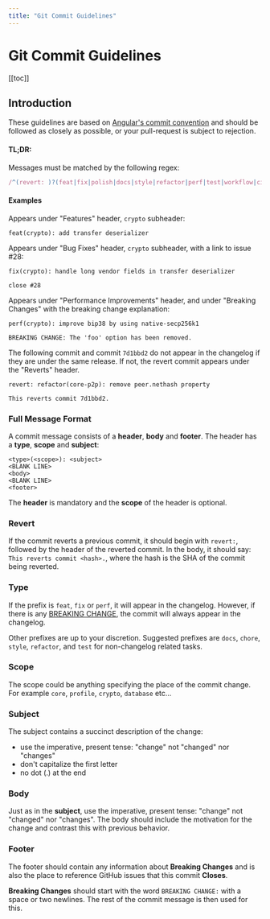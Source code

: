 ```yaml
---
title: "Git Commit Guidelines"
---
```


# Git Commit Guidelines

[[toc]]

## Introduction

These guidelines are based on [Angular's commit convention](https://github.com/conventional-changelog/conventional-changelog/tree/master/packages/conventional-changelog-angular) and should be followed as closely as possible, or your pull-request is subject to rejection.

#### TL;DR:

Messages must be matched by the following regex:

```js
/^(revert: )?(feat|fix|polish|docs|style|refactor|perf|test|workflow|ci|chore|types|release)(\(.+\))?: .{1,50}/;
```

#### Examples

Appears under "Features" header, `crypto` subheader:

```
feat(crypto): add transfer deserializer
```

Appears under "Bug Fixes" header, `crypto` subheader, with a link to issue #28:

```
fix(crypto): handle long vendor fields in transfer deserializer

close #28
```

Appears under "Performance Improvements" header, and under "Breaking Changes" with the breaking change explanation:

```
perf(crypto): improve bip38 by using native-secp256k1

BREAKING CHANGE: The 'foo' option has been removed.
```

The following commit and commit `7d1bbd2` do not appear in the changelog if they are under the same release. If not, the revert commit appears under the "Reverts" header.

```
revert: refactor(core-p2p): remove peer.nethash property

This reverts commit 7d1bbd2.
```

### Full Message Format

A commit message consists of a **header**, **body** and **footer**. The header has a **type**, **scope** and **subject**:

```
<type>(<scope>): <subject>
<BLANK LINE>
<body>
<BLANK LINE>
<footer>
```

The **header** is mandatory and the **scope** of the header is optional.

### Revert

If the commit reverts a previous commit, it should begin with `revert:`, followed by the header of the reverted commit. In the body, it should say: `This reverts commit <hash>.`, where the hash is the SHA of the commit being reverted.

### Type

If the prefix is `feat`, `fix` or `perf`, it will appear in the changelog. However, if there is any [BREAKING CHANGE](#footer), the commit will always appear in the changelog.

Other prefixes are up to your discretion. Suggested prefixes are `docs`, `chore`, `style`, `refactor`, and `test` for non-changelog related tasks.

### Scope

The scope could be anything specifying the place of the commit change. For example `core`, `profile`, `crypto`, `database` etc...

### Subject

The subject contains a succinct description of the change:

- use the imperative, present tense: "change" not "changed" nor "changes"
- don't capitalize the first letter
- no dot (.) at the end

### Body

Just as in the **subject**, use the imperative, present tense: "change" not "changed" nor "changes".
The body should include the motivation for the change and contrast this with previous behavior.

### Footer

The footer should contain any information about **Breaking Changes** and is also the place to
reference GitHub issues that this commit **Closes**.

**Breaking Changes** should start with the word `BREAKING CHANGE:` with a space or two newlines. The rest of the commit message is then used for this.
